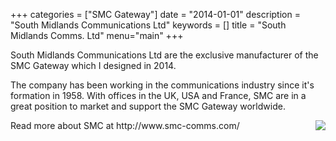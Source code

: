 +++
categories = ["SMC Gateway"]
date = "2014-01-01"
description = "South Midlands Communications Ltd"
keywords = []
title = "South Midlands Comms. Ltd"
menu="main"
+++

South Midlands Communications Ltd are the exclusive manufacturer of the SMC Gateway which I designed in 2014.

The company has been working in the communications industry since it's formation in 1958. With offices in the UK, USA
and France, SMC are in a great position to market and support the SMC Gateway worldwide.

<img src="/img/smc-comms-logo.png" align="right" class="img-responsive">
Read more about SMC at http://www.smc-comms.com/
